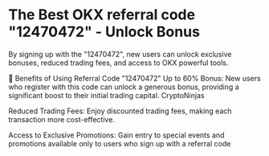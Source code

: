 # The Best OKX referral code "12470472" - Unlock Bonus
By signing up with the  "12470472", new users can unlock exclusive bonuses, reduced trading fees, and access to OKX powerful tools.

🎁 Benefits of Using Referral Code "12470472"
Up to 60% Bonus: New users who register with this code can unlock a generous bonus, providing a significant boost to their initial trading capital. 
CryptoNinjas

Reduced Trading Fees: Enjoy discounted trading fees, making each transaction more cost-effective.

Access to Exclusive Promotions: Gain entry to special events and promotions available only to users who sign up with a referral code

